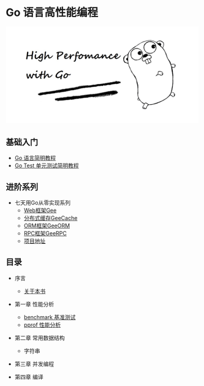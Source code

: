 # Go 语言高性能编程

[![high performance with go](charpter-0/high-performance-go/high-performance-go.jpg)](https://geektutu.com/post/high-performace-go.html)

## 基础入门

- [Go 语言简明教程](https://geektutu.com/post/quick-golang.html)
- [Go Test 单元测试简明教程](https://geektutu.com/post/quick-go-test.html)

## 进阶系列

- 七天用Go从零实现系列
    - [Web框架Gee](https://geektutu.com/post/gee.html)
    - [分布式缓存GeeCache](https://geektutu.com/post/geecache.html)
    - [ORM框架GeeORM](https://geektutu.com/post/geeorm.html)
    - [RPC框架GeeRPC](https://geektutu.com/post/geerpc.html)
    - [项目地址](https://github.com/geektutu/7days-golang)

## 目录

- 序言
    - [关于本书](https://geektutu.com/post/high-performace-go.html)

- 第一章 性能分析
     - [benchmark 基准测试](https://geektutu.com/post/hpg-benchmark.html)
     - [pprof 性能分析](https://geektutu.com/post/hpg-pprof.html)

- 第二章 常用数据结构
    - 字符串

- 第三章 并发编程

- 第四章 编译

